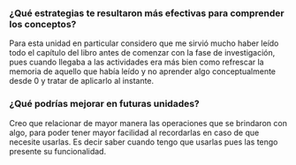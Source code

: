 ### ¿Qué estrategias te resultaron más efectivas para comprender los conceptos?

Para esta unidad en particular considero que me sirvió mucho haber leído todo el capítulo del libro antes de comenzar con la fase de investigación, pues cuando
llegaba a las actividades era más bien como refrescar la memoria de aquello que había leído y no aprender algo conceptualmente desde 0 y tratar de aplicarlo al
instante.

### ¿Qué podrías mejorar en futuras unidades?

Creo que relacionar de mayor manera las operaciones que se brindaron con algo, para poder tener mayor facilidad al recordarlas en caso de que necesite usarlas. Es decir
saber cuando tengo que usarlas pues las tengo presente su funcionalidad.
